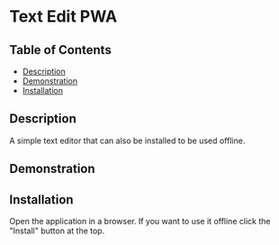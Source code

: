 # Text Edit PWA

## Table of Contents

- [Description](#description)
- [Demonstration](#demonstration)
- [Installation](#installation)

## Description

A simple text editor that can also be installed to be used offline.

## Demonstration

## Installation

Open the application in a browser. If you want to use it offline click the "Install" button at the top.
